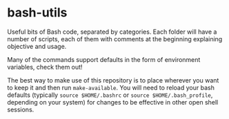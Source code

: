 # bash-utils
Useful bits of Bash code, separated by categories. Each folder will have a number of scripts, each of them with comments
at the beginning explaining objective and usage.

Many of the commands support defaults in the form of environment variables, check them out!

The best way to make use of this repository is to place wherever you want to keep it and then run `make-available`. You
will need to reload your bash defaults (typically `source $HOME/.bashrc` or `source $HOME/.bash_profile`, depending on
your system) for changes to be effective in other open shell sessions.
